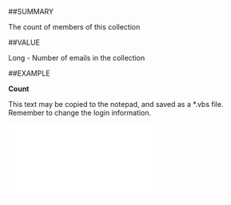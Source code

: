 
##SUMMARY

The count of members of this collection


##VALUE

Long - Number of emails in the collection


##EXAMPLE

**Count**

This text may be copied to the notepad, and saved as a *.vbs file. Remember to change the login information.

![](..\..\Examples\vbs\SOEmails.Count.vbs.txt)

